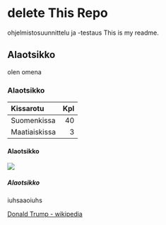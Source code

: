 # delete This Repo
ohjelmistosuunnittelu ja -testaus
This is my readme.

## Alaotsikko
olen omena
### Alaotsikko

 | Kissarotu | Kpl|
 |:-----------|-----:|
 |Suomenkissa | 40 |
 |Maatiaiskissa | 3 |

#### Alaotsikko
![](http://merlin.sarjakuvablogit.com/files/2012/01/131981121234.png)
##### Alaotsikko
iuhsaaoiuhs

[Donald Trump - wikipedia](https://fi.wikipedia.org/wiki/Kylpyankka)
